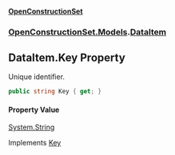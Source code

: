 #### [OpenConstructionSet](index.md 'index')
### [OpenConstructionSet.Models](index.md#OpenConstructionSet_Models 'OpenConstructionSet.Models').[DataItem](NedciBI8UIBYqbpYqrEXSw.md 'OpenConstructionSet.Models.DataItem')
## DataItem.Key Property
Unique identifier.  
```csharp
public string Key { get; }
```
#### Property Value
[System.String](https://docs.microsoft.com/en-us/dotnet/api/System.String 'System.String')

Implements [Key](hHyJNYd3ojughxDPItW3Ag.md 'OpenConstructionSet.Models.IDataModel.Key')  
